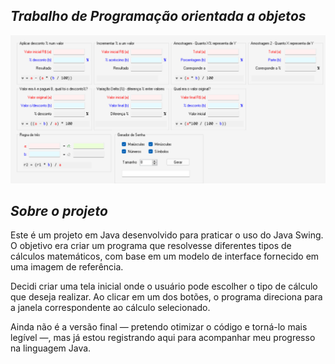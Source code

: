 ## *Trabalho de Programação orientada a objetos*

![img.png](img.png)

## *Sobre o projeto*

Este é um projeto em Java desenvolvido para praticar o uso do Java Swing. O objetivo era criar um programa que resolvesse diferentes tipos de cálculos matemáticos, com base em um modelo de interface fornecido em uma imagem de referência.

Decidi criar uma tela inicial onde o usuário pode escolher o tipo de cálculo que deseja realizar. Ao clicar em um dos botões, o programa direciona para a janela correspondente ao cálculo selecionado.

Ainda não é a versão final — pretendo otimizar o código e torná-lo mais legível —, mas já estou registrando aqui para acompanhar meu progresso na linguagem Java.